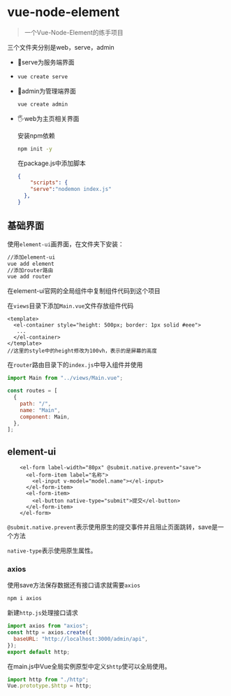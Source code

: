 # vue-node-element

> 一个Vue-Node-Element的练手项目



三个文件夹分别是web，serve，admin

- 👋serve为服务端界面 

- ```bash
  vue create serve
  ```

- 🤚admin为管理端界面

  ```bash
  vue create admin
  ```

- 🖐web为主页相关界面

  安装npm依赖

  ```bash
  npm init -y
  ```

  在package.js中添加脚本

  ```json
  {
      "scripts": {
      "serve":"nodemon index.js"
    },
  }
  ```

## 基础界面

使用`element-ui`画界面，在文件夹下安装：

```bash
//添加element-ui
vue add element
//添加router路由
vue add router
```

在element-ui官网的全局组件中复制组件代码到这个项目

在`views`目录下添加`Main.vue`文件存放组件代码

```vue
<template>
  <el-container style="height: 500px; border: 1px solid #eee">
   ...
  </el-container>
</template>
//这里的style中的height修改为100vh，表示的是屏幕的高度
```

在`router`路由目录下的`index.js`中导入组件并使用

```js
import Main from "../views/Main.vue";

const routes = [
  {
    path: "/",
    name: "Main",
    component: Main,
  }, 
];
```

## element-ui

```vue
    <el-form label-width="80px" @submit.native.prevent="save">
      <el-form-item label="名称">
        <el-input v-model="model.name"></el-input>
      </el-form-item>
      <el-form-item>
        <el-button native-type="submit">提交</el-button>
      </el-form-item>
    </el-form>
```

`@submit.native.prevent`表示使用原生的提交事件并且阻止页面跳转，save是一个方法

`native-type`表示使用原生属性。

### axios

使用save方法保存数据还有接口请求就需要`axios`

```bash
npm i axios
```

新建`http.js`处理接口请求

```js
import axios from "axios";
const http = axios.create({
  baseURL: "http://localhost:3000/admin/api",
});
export default http;
```

在main.js中Vue全局实例原型中定义`$http`使可以全局使用。

```js
import http from "./http"; 
Vue.prototype.$http = http;
```


